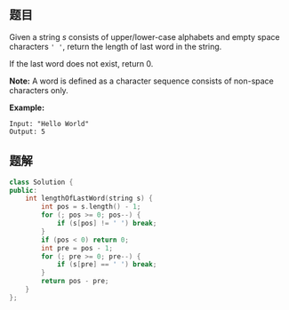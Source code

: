 ## 题目

Given a string *s* consists of upper/lower-case alphabets and empty space characters `' '`, return the length of last word in the string.

If the last word does not exist, return 0.

**Note:** A word is defined as a character sequence consists of non-space characters only.

**Example:**

```
Input: "Hello World"
Output: 5
```



## 题解

```cpp
class Solution {
public:
    int lengthOfLastWord(string s) {
        int pos = s.length() - 1;
        for (; pos >= 0; pos--) {
            if (s[pos] != ' ') break;
        }
        if (pos < 0) return 0;
        int pre = pos - 1;
        for (; pre >= 0; pre--) {
            if (s[pre] == ' ') break;
        }
        return pos - pre;
    }
};
```
